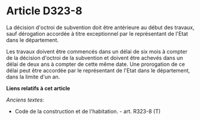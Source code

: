 # Article D323-8

La décision d'octroi de subvention doit être antérieure au début des travaux, sauf dérogation accordée à titre exceptionnel
par le représentant de l'Etat dans le département.

Les travaux doivent être commencés dans un délai de six mois à compter de la décision d'octroi de la subvention et doivent
être achevés dans un délai de deux ans à compter de cette même date. Une prorogation de ce délai peut être accordée par le
représentant de l'Etat dans le département, dans la limite d'un an.

**Liens relatifs à cet article**

_Anciens textes_:

  - Code de la construction et de l'habitation. - art. R323-8 (T)

